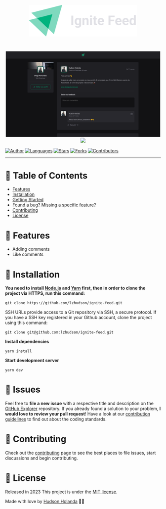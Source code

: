 <p align="center">
  <img src=".github/docs/images/logo.svg" width="350"/>
</p>

<br />

<p align="center">
  <img src=".github/docs/images/ignite-feed.png" width="500"/>
  <img src=".github/docs/images/ignite-feed-details.gif" width="500"/>
</p>

[![Author](https://img.shields.io/badge/author-lzhudson-3D3D4D?style=flat-square)](https://github.com/lzhudson)
[![Languages](https://img.shields.io/github/languages/count/lzhudson/ignite-feed?color=%233D3D4D&style=flat-square)](#)
[![Stars](https://img.shields.io/github/stars/lzhudson/ignite-feed?color=3D3D4D&style=flat-square)](https://github.com/lzhudson/ignite-feed/stargazers)
[![Forks](https://img.shields.io/github/forks/lzhudson/ignite-feed?color=%233D3D4D&style=flat-square)](https://github.com/lzhudson/ignite-feed/network/members)
[![Contributors](https://img.shields.io/github/contributors/lzhudson/ignite-feed?color=3D3D4D&style=flat-square)](https://github.com/lzhudson/ignite-feed/graphs/contributors)

---

# :pushpin: Table of Contents

* [Features](#rocket-features)
* [Installation](#construction_worker-installation)
* [Getting Started](#runner-getting-started)
* [Found a bug? Missing a specific feature?](#bug-issues)
* [Contributing](#tada-contributing)
* [License](#closed_book-license)

# :rocket: Features

* Adding comments
* Like comments

# :construction_worker: Installation

**You need to install [Node.js](https://nodejs.org/en/download/) and [Yarn](https://yarnpkg.com/) first, then in order to clone the project via HTTPS, run this command:**

```
git clone https://github.com/lzhudson/ignite-feed.git
```

SSH URLs provide access to a Git repository via SSH, a secure protocol. If you have a SSH key registered in your Github account, clone the project using this command:

```
git clone git@github.com:lzhudson/ignite-feed.git
```


**Install dependencies**

```
yarn install
```

**Start development server**

```
yarn dev
```

# :bug: Issues

Feel free to **file a new issue** with a respective title and description on the [GitHub Explorer](https://github.com/lzhudson/ignite-feed/issues) repository. If you already found a solution to your problem, **I would love to review your pull request**! Have a look at our [contribution guidelines](https://github.com/lhzhudson/ignite-feed/blob/main/CONTRIBUTING.md) to find out about the coding standards.

# :tada: Contributing

Check out the [contributing](https://github.com/lzhudson/ignite-feed/blob/main/CONTRIBUTING.md) page to see the best places to file issues, start discussions and begin contributing.

# :closed_book: License

Released in 2023
This project is under the [MIT license](https://github.com/lzhudson/ignite-feed/main/LICENSE).

Made with love by [Hudson Holanda](https://github.com/lzhudson) 🖤🚀
